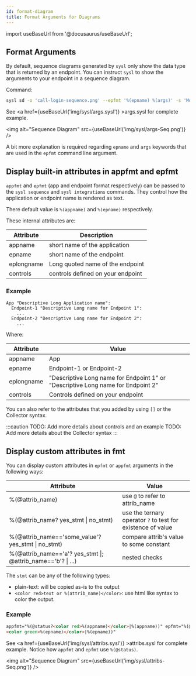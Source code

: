 ```yaml
---
id: format-diagram
title: Format Arguments for Diagrams
---
```

import useBaseUrl from '@docusaurus/useBaseUrl';

## Format Arguments

By default, sequence diagrams generated by `sysl` only show the data type that is returned by an endpoint. You can instruct `sysl` to show the arguments to your endpoint in a sequence diagram.

Command:

```bash
sysl sd -o 'call-login-sequence.png' --epfmt '%(epname) %(args)' -s 'MobileApp <- Login' /assets/call.sysl -v call-login-sequence.png
```
See <a href={useBaseUrl('img/sysl/args.sysl')} >args.sysl</a> for complete example.

<img alt="Sequence Diagram" src={useBaseUrl('img/sysl/args-Seq.png')} />

A bit more explanation is required regarding `epname` and `args` keywords that are used in the `epfmt` command line argument.

## Display built-in attributes in appfmt and epfmt

`appfmt` and `epfmt` (app and endpoint format respectively) can be passed to the
`sysl sequence` and `sysl integrations` commands. They control how the application or endpoint name is
rendered as text. 

There default value is `%(appname)` and `%(epname)` respectively.

These internal attributes are:

| Attribute                 | Description                                         |
|---------------------------|-----------------------------------------------------|
| appname                   | short name of the application                       |
| epname                    | short name of the endpoint                          |
| eplongname                | Long quoted name of the endpoint                    |
| controls                  | controls defined on your endpoint                    |


### Example

```
App "Descriptive Long Application name":
  Endpoint-1 "Descriptive Long name for Endpoint 1":
    ...
  Endpoint-2 "Descriptive Long name for Endpoint 2":
    ...
```

Where:


| Attribute                 | Value                                                                             |
|---------------------------|-----------------------------------------------------------------------------------|
| appname                   | App                                                                               |
| epname                    | Endpoint-1 or Endpoint-2                                                          |
| eplongname                | "Descriptive Long name for Endpoint 1" or "Descriptive Long name for Endpoint 2" |
| controls                  | Controls defined on your endpoint                    |

You can also refer to the attributes that you added by using `[]` or the
Collector syntax.

:::caution
TODO: Add more details about controls and an example
TODO: Add more details about the Collector syntax
:::

## Display custom attributes in fmt

You can display custom attributes in `epfmt` or `appfmt` arguments in the following
ways:

| Attribute                                                   | Value                                                       |
|-------------------------------------------------------------|-------------------------------------------------------------|
| %(@attrib_name)                                             | use `@` to refer to attrib_name                             |
| %(@attrib_name? yes_stmt \| no_stmt)                        | use the ternary operator `?` to test for existence of value |
| %(@attrib_name=='some_value'? yes_stmt &#124; no_stmt)      | compare attrib's value to some constant                     |
| %(@attrib_name=='a'? yes_stmt \|; @attrib_name=='b'? \| ...)| nested checks                                               |


The `stmt` can be any of the following types:

- plain-text: will be copied as-is to the output
- `<color red>text or %(attrib_name)</color>`: use html like syntax to color the
  output.

### Example

```html
appfmt="%(@status?<color red>%(appname)</color>|%(appname))" epfmt="%(@status?
<color green>%(epname)</color>|%(epname))"
```

See <a href={useBaseUrl('img/sysl/attribs.sysl')} >attribs.sysl</a> for complete example. Notice how
`appfmt` and `epfmt` use `%(@status)`.

<img alt="Sequence Diagram" src={useBaseUrl('img/sysl/attribs-Seq.png')} />

